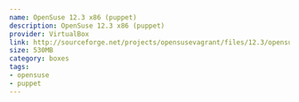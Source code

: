 ```yaml
---
name: OpenSuse 12.3 x86 (puppet)
description: OpenSuse 12.3 x86 (puppet)
provider: VirtualBox
link: http://sourceforge.net/projects/opensusevagrant/files/12.3/opensuse-12.3-32.box/download
size: 530MB
category: boxes
tags:
- opensuse
- puppet
---
```


